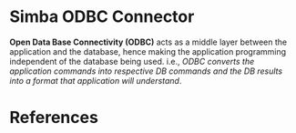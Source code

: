 # Simba ODBC Connector
__Open Data Base Connectivity (ODBC)__ acts as a middle layer between the application and the database, hence making the application programming independent of the database being used. i.e., _ODBC converts the application commands into respective DB commands and the DB results into a format that application will understand_.

# References